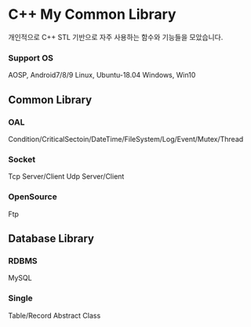 # C++ My Common Library

개인적으로 C++ STL 기반으로 자주 사용하는 함수와 기능들을 모았습니다.

### Support OS
AOSP, Android7/8/9 
Linux, Ubuntu-18.04
Windows, Win10

## Common Library

### OAL
Condition/CriticalSectoin/DateTime/FileSystem/Log/Event/Mutex/Thread

### Socket
Tcp Server/Client 
Udp Server/Client

### OpenSource
Ftp

## Database Library

### RDBMS
MySQL

### Single
Table/Record Abstract Class




